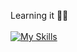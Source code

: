 Learning it 👀👋 <br><br> 
[![My Skills](https://skillicons.dev/icons?i=js,react,redux,html,css,nodejs,mongodb,sass,figma,gulp)](https://skillicons.dev)
